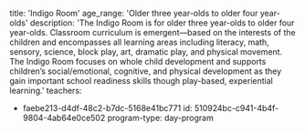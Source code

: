 title: 'Indigo Room'
age_range: 'Older three year-olds to older four year-olds'
description: 'The Indigo Room is for older three year-olds to older four year-olds. Classroom curriculum is emergent—based on the interests of the children and encompasses all learning areas including literacy, math, sensory, science, block play, art, dramatic play, and physical movement. The Indigo Room focuses on whole child development and supports children’s social/emotional, cognitive, and physical development as they gain important school readiness skills though play-based, experiential learning.'
teachers:
  - faebe213-d4df-48c2-b7dc-5168e41bc771
id: 510924bc-c941-4b4f-9804-4ab64e0ce502
program-type: day-program
